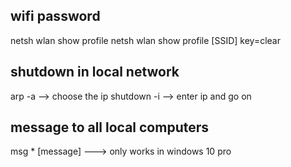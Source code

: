 ## wifi password

netsh wlan show profile
netsh wlan show profile [SSID] key=clear

## shutdown in local network

arp -a    --> choose the ip
shutdown -i     --> enter ip and go on

## message to all local computers 

msg * [message]      ---> only works in windows 10 pro
